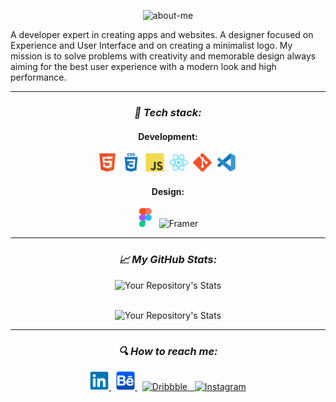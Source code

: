 <div id="header" width="auto" heigth="auto" align="center">
    
![about-me](https://user-images.githubusercontent.com/107329000/198709713-57f40e46-f37e-4b84-80e7-9cfa99468bf1.png)
    
</div>

A developer expert in creating apps and websites. A designer focused on Experience and User Interface and on creating a minimalist logo. My mission is to solve problems with creativity and memorable design always aiming for the best user experience with a modern look and high performance.

---

### <p align="center"><i> :hammer: Tech stack:</i></p>

#### <p align="center">Development:</p>

<div id="frontend-tools" align="center">
    <img src="https://github.com/devicons/devicon/blob/master/icons/html5/html5-original.svg" title="HTML5" alt="HTML" width="30" height="30"/>&nbsp;
    <img src="https://github.com/devicons/devicon/blob/master/icons/css3/css3-plain-wordmark.svg"  title="CSS3" alt="CSS" width="30" height="30"/>&nbsp;
    <img src="https://github.com/devicons/devicon/blob/master/icons/javascript/javascript-original.svg" title="JavaScript" alt="JavaScript" width="30" height="30"/>&nbsp;
    <img src="https://github.com/devicons/devicon/blob/master/icons/react/react-original.svg" title="React.JS" alt="React" width="30" height="30"/>&nbsp;
    <img src="https://github.com/devicons/devicon/blob/master/icons/git/git-original.svg" title="Git" alt="Git" width="30" height="30"/>&nbsp;
    <img src="https://github.com/devicons/devicon/blob/master/icons/vscode/vscode-original.svg" title="VSCode" alt="VS code" width="30" height="30"/>&nbsp;
</div>

#### <p align="center">Design:</p>

<div id="ux-ui-tools" align="center">
    <img src="https://github.com/devicons/devicon/blob/master/icons/figma/figma-original.svg" title="Figma" alt="Figma" width="30" height="30"/>&nbsp;
    <img src="https://cdn.iconscout.com/icon/free/png-256/framer-3628191-3031011.png" title="Framer" alt="Framer" width="30" height="30"/>&nbsp;
</div>

---

### <P align="center"><i> :chart_with_upwards_trend: My GitHub Stats:</i></p>

<div id="github-stats" align="center">

![Your Repository's Stats](https://github-readme-stats.vercel.app/api?username=herbertgaribaldi&show_icons=true&theme=tokyonight)
<br><br>

![Your Repository's Stats](https://github-readme-stats.vercel.app/api/top-langs/?username=herbertgaribaldi&theme=tokyonight)

</div>

---

### <P align="center"><i> :mag: How to reach me:</i></p>

<div id="badges" align="center">
  <a href="https://www.linkedin.com/in/herbertgaribaldi/L" target="_blank">
    <img src="https://github.com/devicons/devicon/blob/master/icons/linkedin/linkedin-original.svg" alt="LinkedIn" width="30" height="30"/>
  </a>&nbsp;
  <a href="https://www.behance.net/herbertgaribaldi" target="_blank">
    <img src="https://github.com/devicons/devicon/blob/master/icons/behance/behance-original.svg" alt="behance" width="30" height="30"/>
  <a>&nbsp;
  <a href="https://dribbble.com/herbertgaribaldi/about" target="_blank">
    <img src="https://cdn.freebiesupply.com/logos/large/2x/dribbble-icon-1-logo-png-transparent.png" alt="Dribbble" width="30" height="30"/>
  </a>
  <a href="https://instagram.com/herbertgaribaldi" target="_blank">&nbsp;
    <img src="https://www.fiveacrefarms.com/wp-content/uploads/2019/04/instagram.png" alt="Instagram" width="30" height="30"/>
  </a>
</div>
